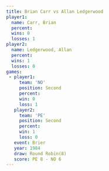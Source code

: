 ```yaml
---
title: Brian Carr vs Allan Ledgerwood
player1:                 
  name: Carr, Brian      
  percent:               
  wins: 0                
  losses: 1              
player2:                 
  name: Ledgerwood, Allan
  percent:               
  wins: 1                
  losses: 0              
games:
 - player1:          
     team: 'NO'      
     position: Second
     percent:        
     win: 0          
     loss: 1         
   player2:          
     team: 'PE'      
     position: Second
     percent:        
     win: 1          
     loss: 0         
   event: Brier        
   year: 1984          
   draw: Round Robin(8)
   score: PE 8 - NO 6  
---
```

